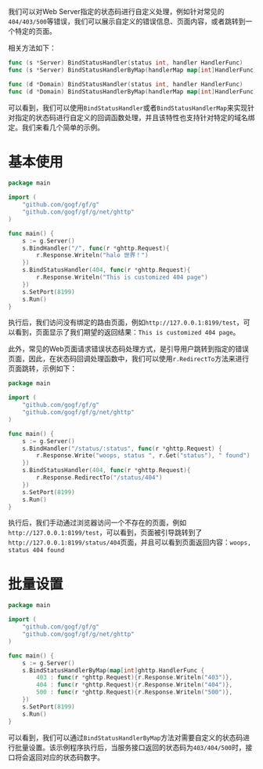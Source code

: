

我们可以对Web Server指定的状态码进行自定义处理，例如针对常见的```404/403/500```等错误，我们可以展示自定义的错误信息、页面内容，或者跳转到一个特定的页面。

相关方法如下：
```go
func (s *Server) BindStatusHandler(status int, handler HandlerFunc)
func (s *Server) BindStatusHandlerByMap(handlerMap map[int]HandlerFunc)

func (d *Domain) BindStatusHandler(status int, handler HandlerFunc)
func (d *Domain) BindStatusHandlerByMap(handlerMap map[int]HandlerFunc)
```
可以看到，我们可以使用```BindStatusHandler```或者```BindStatusHandlerMap```来实现针对指定的状态码进行自定义的回调函数处理，并且该特性也支持针对特定的域名绑定。我们来看几个简单的示例。

# 基本使用

```go
package main

import (
    "github.com/gogf/gf/g"
    "github.com/gogf/gf/g/net/ghttp"
)

func main() {
    s := g.Server()
    s.BindHandler("/", func(r *ghttp.Request){
        r.Response.Writeln("halo 世界！")
    })
    s.BindStatusHandler(404, func(r *ghttp.Request){
        r.Response.Writeln("This is customized 404 page")
    })
    s.SetPort(8199)
    s.Run()
}
```
执行后，我们访问没有绑定的路由页面，例如```http://127.0.0.1:8199/test```，可以看到，页面显示了我们期望的返回结果：```This is customized 404 page```。

此外，常见的Web页面请求错误状态码处理方式，是引导用户跳转到指定的错误页面，因此，在状态码回调处理函数中，我们可以使用```r.RedirectTo```方法来进行页面跳转，示例如下：

```go
package main

import (
    "github.com/gogf/gf/g"
    "github.com/gogf/gf/g/net/ghttp"
)

func main() {
    s := g.Server()
    s.BindHandler("/status/:status", func(r *ghttp.Request) {
        r.Response.Write("woops, status ", r.Get("status"), " found")
    })
    s.BindStatusHandler(404, func(r *ghttp.Request){
        r.Response.RedirectTo("/status/404")
    })
    s.SetPort(8199)
    s.Run()
}
```
执行后，我们手动通过浏览器访问一个不存在的页面，例如```http://127.0.0.1:8199/test```，可以看到，页面被引导跳转到了```http://127.0.0.1:8199/status/404```页面，并且可以看到页面返回内容：```woops, status 404 found```


# 批量设置

```go
package main

import (
    "github.com/gogf/gf/g"
    "github.com/gogf/gf/g/net/ghttp"
)

func main() {
    s := g.Server()
    s.BindStatusHandlerByMap(map[int]ghttp.HandlerFunc {
        403 : func(r *ghttp.Request){r.Response.Writeln("403")},
        404 : func(r *ghttp.Request){r.Response.Writeln("404")},
        500 : func(r *ghttp.Request){r.Response.Writeln("500")},
    })
    s.SetPort(8199)
    s.Run()
}
```
可以看到，我们可以通过```BindStatusHandlerByMap```方法对需要自定义的状态码进行批量设置。该示例程序执行后，当服务接口返回的状态码为```403/404/500```时，接口将会返回对应的状态码数字。













